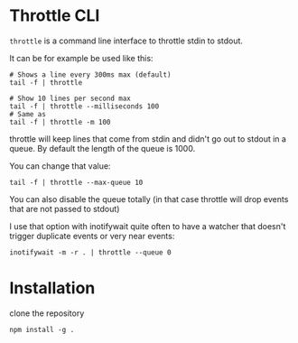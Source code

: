 # Throttle CLI

`throttle` is a command line interface to throttle stdin to stdout.

It can be for example be used like this:

    # Shows a line every 300ms max (default)
    tail -f | throttle

    # Show 10 lines per second max
    tail -f | throttle --milliseconds 100
    # Same as
    tail -f | throttle -m 100

throttle will keep lines that come from stdin and didn't go out to stdout in a queue. By default the length of the queue is 1000.

You can change that value:

    tail -f | throttle --max-queue 10

You can also disable the queue totally (in that case throttle will drop events that are not passed to stdout)

I use that option with inotifywait quite often to have a watcher that doesn't trigger duplicate events or very near events:


    inotifywait -m -r . | throttle --queue 0

# Installation

clone the repository

    npm install -g .
